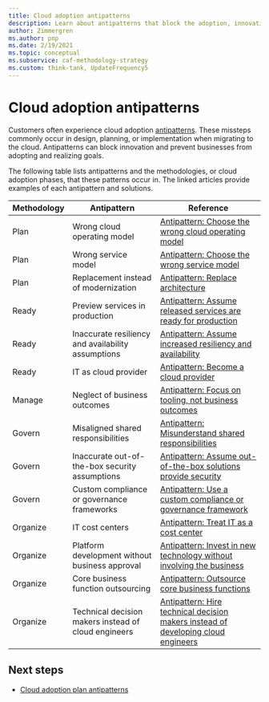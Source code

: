 ```yaml
---
title: Cloud adoption antipatterns
description: Learn about antipatterns that block the adoption, innovation, and realization of cloud goals in businesses. View resources on overcoming common antipatterns.
author: Zimmergren
ms.author: pnp
ms.date: 2/19/2021
ms.topic: conceptual
ms.subservice: caf-methodology-strategy
ms.custom: think-tank, UpdateFrequency5
---
```


# Cloud adoption antipatterns

Customers often experience cloud adoption [antipatterns](../organize/fiefdoms-silos.md). These missteps commonly occur in design, planning, or implementation when migrating to the cloud. Antipatterns can block innovation and prevent businesses from adopting and realizing goals.

The following table lists antipatterns and the methodologies, or cloud adoption phases, that these patterns occur in. The linked articles provide examples of each antipattern and solutions.

| Methodology | Antipattern | Reference |
| ------------- |-------------| -----|
| Plan | Wrong cloud operating model | [Antipattern: Choose the wrong cloud operating model](./plan-antipatterns.md#antipattern-choose-the-wrong-cloud-operating-model) |
| Plan | Wrong service model | [Antipattern: Choose the wrong service model](./plan-antipatterns.md#antipattern-choose-the-wrong-service-model) |
| Plan | Replacement instead of modernization | [Antipattern: Replace architecture](./plan-antipatterns.md#antipattern-replace-architecture) |
| Ready | Preview services in production | [Antipattern: Assume released services are ready for production](./ready-antipatterns.md#antipattern-assume-released-services-are-ready-for-production) |
| Ready | Inaccurate resiliency and availability assumptions | [Antipattern: Assume increased resiliency and availability](./ready-antipatterns.md#antipattern-assume-increased-resiliency-and-availability) |
| Ready | IT as cloud provider | [Antipattern: Become a cloud provider](./ready-antipatterns.md#antipattern-become-a-cloud-provider) |
| Manage | Neglect of business outcomes | [Antipattern: Focus on tooling, not business outcomes](./manage-antipatterns.md#antipattern-focus-on-tooling-not-business-outcomes) |
| Govern | Misaligned shared responsibilities | [Antipattern: Misunderstand shared responsibilities](./govern-antipatterns.md#antipattern-misunderstand-shared-responsibilities) |
| Govern | Inaccurate out-of-the-box security assumptions | [Antipattern: Assume out-of-the-box solutions provide security](./govern-antipatterns.md#antipattern-assume-out-of-the-box-solutions-provide-security) |
| Govern | Custom compliance or governance frameworks | [Antipattern: Use a custom compliance or governance framework](./govern-antipatterns.md#antipattern-use-a-custom-compliance-or-governance-framework) |
| Organize | IT cost centers | [Antipattern: Treat IT as a cost center](./organize-antipatterns.md#antipattern-treat-it-as-a-cost-center) |
| Organize | Platform development without business approval | [Antipattern: Invest in new technology without involving the business](./organize-antipatterns.md#antipattern-invest-in-new-technology-without-involving-the-business) |
| Organize | Core business function outsourcing | [Antipattern: Outsource core business functions](./organize-antipatterns.md#antipattern-outsource-core-business-functions) |
| Organize | Technical decision makers instead of cloud engineers | [Antipattern: Hire technical decision makers instead of developing cloud engineers](./organize-antipatterns.md#antipattern-hire-technical-decision-makers-instead-of-developing-cloud-engineers) |

## Next steps

- [Cloud adoption plan antipatterns](./plan-antipatterns.md)
